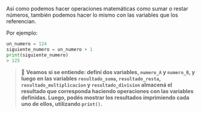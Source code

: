Así como podemos hacer operaciones matemáticas como sumar o restar números, también podemos hacer lo mismo con las variables que los referencian.<br>

Por ejemplo:

``` python
un_numero = 124
siguiente_numero = un_numero + 1
print(siguiente_numero)
> 125
```

> :memo: **Veamos si se entiende: definí dos variables, `numero_A` y `numero_B`, y luego en las variables `resultado_suma`, `resultado_resta`, `resultado_multiplicacion` y `resultado_division` almacená el resultado que corresponda haciendo operaciones con las variables definidas. Luego, podés mostrar los resultados imprimiendo cada uno de ellos, utilizando `print()`.**